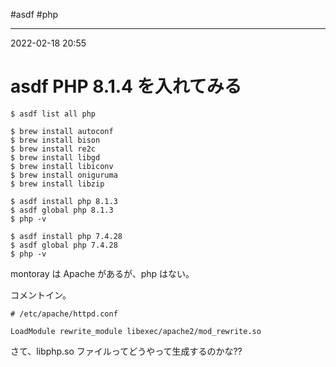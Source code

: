 #asdf #php

---
2022-02-18  20:55

# asdf PHP 8.1.4 を入れてみる

```shell
$ asdf list all php

$ brew install autoconf
$ brew install bison
$ brew install re2c
$ brew install libgd
$ brew install libiconv
$ brew install oniguruma
$ brew install libzip

$ asdf install php 8.1.3
$ asdf global php 8.1.3
$ php -v

$ asdf install php 7.4.28
$ asdf global php 7.4.28
$ php -v

```

montoray は Apache があるが、php はない。

コメントイン。

```
# /etc/apache/httpd.conf

LoadModule rewrite_module libexec/apache2/mod_rewrite.so
```

さて、libphp.so ファイルってどうやって生成するのかな??

